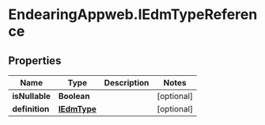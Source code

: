 # EndearingAppweb.IEdmTypeReference

## Properties
Name | Type | Description | Notes
------------ | ------------- | ------------- | -------------
**isNullable** | **Boolean** |  | [optional] 
**definition** | [**IEdmType**](IEdmType.md) |  | [optional] 
